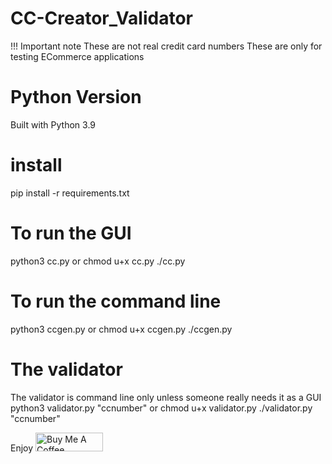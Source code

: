 # CC-Creator_Validator
!!! Important note
These are not real credit card numbers
These are only for testing ECommerce applications

 
# Python Version
Built with Python 3.9

# install
pip install -r requirements.txt

# To run the GUI
python3 cc.py
or
chmod u+x cc.py
./cc.py

# To run the command line
python3 ccgen.py
or
chmod u+x ccgen.py
./ccgen.py

# The validator
The validator is command line only unless someone really needs it as a GUI
python3 validator.py "ccnumber"
or
chmod u+x validator.py
./validator.py "ccnumber"

Enjoy
<a href="https://www.buymeacoffee.com/fizzywhizbang" target="_blank"><img src="https://cdn.buymeacoffee.com/buttons/v2/default-yellow.png" alt="Buy Me A Coffee" style="height: 30px !important;width: 108px !important;" ></a>
